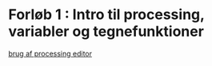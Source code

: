 # Forløb 1 : Intro til processing, variabler og tegnefunktioner

[brug af processing editor](forlob1_intro/processing_editor.jpg)
